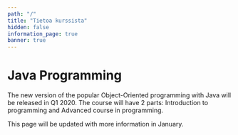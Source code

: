 ```yaml
---
path: "/"
title: "Tietoa kurssista"
hidden: false
information_page: true
banner: true
---
```


# Java Programming

The new version of the popular Object-Oriented programming with Java will be released in Q1 2020. The course will have 2 parts: Introduction to programming and Advanced course in programming.


This page will be updated with more information in January.
